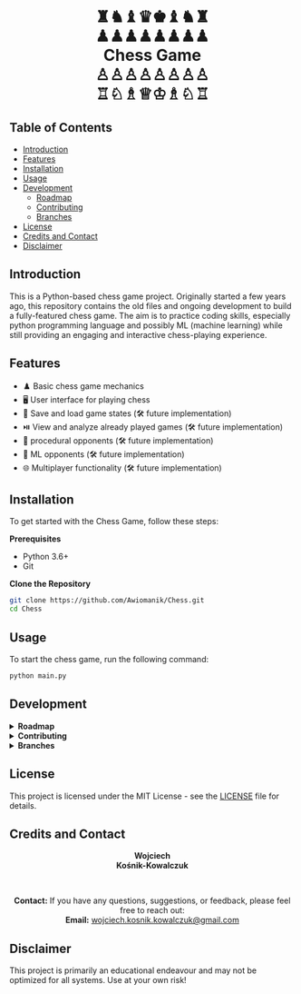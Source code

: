 <h1 align="center">
  ♜♞♝♛♚♝♞♜<br>
  ♟♟♟♟♟♟♟♟<br>
  Chess Game<br>
  ♙♙♙♙♙♙♙♙<br>
  ♖♘♗♕♔♗♘♖
</h1>

## Table of Contents
- [Introduction](#introduction)
- [Features](#features)
- [Installation](#installation)
- [Usage](#usage)
- [Development](#development)
  - [Roadmap](#roadmap)
  - [Contributing](#contributing)
  - [Branches](#branches)
- [License](#license)
- [Credits and Contact](#credits-and-contact)
- [Disclaimer](#disclaimer)


## Introduction
This is a Python-based chess game project. Originally started a few years ago, this repository contains the old files and ongoing development to build a fully-featured chess game. The aim is to practice coding skills, especially python programming language and possibly ML (machine learning) while still providing an engaging and interactive chess-playing experience.

## Features
- ♟️ Basic chess game mechanics
- 🖥️ User interface for playing chess
- 💾 Save and load game states (🛠️ future implementation)
- ⏯️ View and analyze already played games (🛠️ future implementation)
- 🤖 procedural opponents (🛠️ future implementation)
- 🧠 ML opponents (🛠️ future implementation)
- 🌐 Multiplayer functionality (🛠️ future implementation)

## Installation
To get started with the Chess Game, follow these steps:

**Prerequisites**
- Python 3.6+
- Git

**Clone the Repository**
```bash
git clone https://github.com/Awiomanik/Chess.git
cd Chess
```

## Usage
To start the chess game, run the following command:

```bash
python main.py
```

## Development
<details>
    <summary><b>Roadmap</b></summary>
        The project is in active development. Here are some key milestones, ideas and features planned for the future:

        - [ ] Initialize repository
        - [ ] Collect and parse legacy files
        - [ ] Create basic UI
        - [ ] Implement chess rules and mechanics based on legacy code
        - [ ] Build initial prototype for 1v1 games
        - [ ] Develop basic programmatic opponent
        - [ ] Expand on opponent logic (create different opponents)
        - [ ] Add save/load game functionality
        - [ ] Enhance UI
        - [ ] Add ML AI opponent
        - [ ] Build online multiplayer mode
        - [ ] Add replay functionality
        - [ ] Build final UI
        - [ ] Expand UX with additional game modes and puzzles
</details>
<details>
    <summary><b>Contributing</b></summary>
    <p>
        We welcome contributions from the community! To contribute to the Chess Game project, follow these steps:
    </p>
    <ol>
        <li>Fork the repository</li>
        <li>Create a new branch (<code>git checkout -b feature-branch</code>)</li>
        <li>Commit your changes (<code>git commit -m 'Add some feature'</code>)</li>
        <li>Push to the branch (<code>git push origin feature-branch</code>)</li>
        <li>Open a pull request</li>
    </ol>
    <p>Please make sure to update tests as appropriate.</p>
</details>

<details>
  <summary><b>Branches</b></summary>
  <p>
    <code>main</code><b>:</b> The main branch contains the latest stable version.<br>
    <code>legacy_version</code><b>:</b> Contains the old version of the chess game code.
  </p>
</details>

## License
This project is licensed under the MIT License - see the [LICENSE](LICENSE) file for details.

## Credits and Contact

<div align="center">

**Wojciech**  
**Kośnik-Kowalczuk**

<br>

**Contact:**
If you have any questions, suggestions, or feedback, please feel free to reach out:<br>
**Email:** [wojciech.kosnik.kowalczuk@gmail.com](mailto:wojciech.kosnik.kowalczuk@gmail.com)

</div>

## Disclaimer
This project is primarily an educational endeavour and may not be optimized for all systems. Use at your own risk!
